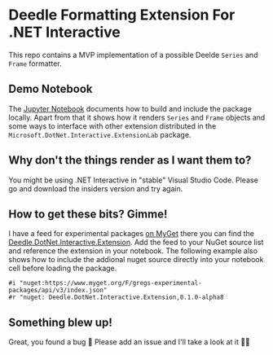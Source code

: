 # Deedle Formatting Extension For .NET Interactive

This repo contains a MVP implementation of a possible Deelde `Series` and `Frame` formatter.

## Demo Notebook

The [Jupyter Notebook](DeedleFormatterTest.ipynb) documents how to build and include the package locally.
Apart from that it shows how it renders `Series` and `Frame` objects and some ways to interface with
other extension distributed in the `Microsoft.DotNet.Interactive.ExtensionLab` package.

## Why don't the things render as I want them to?

You might be using .NET Interactive in "stable" Visual Studio Code. Please go and download the insiders version
and try again.

## How to get these bits? Gimme!

I have a feed for experimental packages [on MyGet](https://www.myget.org/feed/Packages/gregs-experimental-packages) there you can find the
[Deedle.DotNet.Interactive.Extension](https://www.myget.org/feed/gregs-experimental-packages/package/nuget/Deedle.DotNet.Interactive.Extension).
Add the feed to your NuGet source list and reference the extension in your notebook. The following example also shows how to include the
addional nuget source directly into your notebook cell before loading the package.

```
#i "nuget:https://www.myget.org/F/gregs-experimental-packages/api/v3/index.json"
#r "nuget: Deedle.DotNet.Interactive.Extension,0.1.0-alpha8
```

## Something blew up!

Great, you found a bug 🐛 Please add an issue and I'll take a look at it 🙇‍♂️

